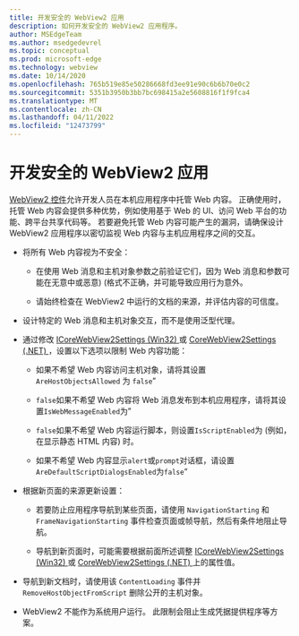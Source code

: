 ```yaml
---
title: 开发安全的 WebView2 应用
description: 如何开发安全的 WebView2 应用程序。
author: MSEdgeTeam
ms.author: msedgedevrel
ms.topic: conceptual
ms.prod: microsoft-edge
ms.technology: webview
ms.date: 10/14/2020
ms.openlocfilehash: 765b519e85e50286668fd3ee91e90c6b6b70e0c2
ms.sourcegitcommit: 5351b3950b3bb7bc698415a2e5608816f1f9fca4
ms.translationtype: MT
ms.contentlocale: zh-CN
ms.lasthandoff: 04/11/2022
ms.locfileid: "12473799"
---
```

# <a name="develop-secure-webview2-apps"></a>开发安全的 WebView2 应用
<!-- old title: # Best practices for developing secure WebView2 applications -->

[WebView2 控件](../index.md)允许开发人员在本机应用程序中托管 Web 内容。  正确使用时，托管 Web 内容会提供多种优势，例如使用基于 Web 的 UI、访问 Web 平台的功能、跨平台共享代码等。  若要避免托管 Web 内容可能产生的漏洞，请确保设计 WebView2 应用程序以密切监视 Web 内容与主机应用程序之间的交互。

*  将所有 Web 内容视为不安全：

   *  在使用 Web 消息和主机对象参数之前验证它们，因为 Web 消息和参数可能在无意中或恶意)  (格式不正确，并可能导致应用行为意外。

   *  请始终检查在 WebView2 中运行的文档的来源，并评估内容的可信度。

*  设计特定的 Web 消息和主机对象交互，而不是使用泛型代理。

*  通过修改 [ICoreWebView2Settings (Win32) ](/microsoft-edge/webview2/reference/win32/icorewebview2settings) 或 [CoreWebView2Settings (.NET) ](/dotnet/api/microsoft.web.webview2.core.corewebview2settings)，设置以下选项以限制 Web 内容功能：

   *  如果不希望 Web 内容访问主机对象，请将其设置 `AreHostObjectsAllowed` 为 `false`”

   *  `false`如果不希望 Web 内容将 Web 消息发布到本机应用程序，请将其设置`IsWebMessageEnabled`为”

   *  `false`如果不希望 Web 内容运行脚本，则设置`IsScriptEnabled`为 (例如，在显示静态 HTML 内容) 时。

   *  如果不希望 Web 内容显示`alert`或`prompt`对话框，请设置`AreDefaultScriptDialogsEnabled`为`false`”

*  根据新页面的来源更新设置：

   *  若要防止应用程序导航到某些页面，请使用 `NavigationStarting` 和 `FrameNavigationStarting` 事件检查页面或帧导航，然后有条件地阻止导航。

   *  导航到新页面时，可能需要根据前面所述调整 [ICoreWebView2Settings (Win32) ](/microsoft-edge/webview2/reference/win32/icorewebview2settings) 或 [CoreWebView2Settings (.NET) ](/dotnet/api/microsoft.web.webview2.core.corewebview2settings)上的属性值。

*  导航到新文档时，请使用该 `ContentLoading` 事件并 `RemoveHostObjectFromScript` 删除公开的主机对象。

*  WebView2 不能作为系统用户运行。  此限制会阻止生成凭据提供程序等方案。


<!-- ====================================================================== -->
<!--
## Security

Always check the Source property of the WebView2 control before using `ExecuteScript`, `PostWebMessageAsJson`, `PostWebMessageAsString`, or any other method to send information into the WebView2 control. The WebView2 control may have navigated to another page via the end user interacting with the page or script in the page causing navigation. Similarly, be very careful with `AddScriptToExecuteOnDocumentCreated`. All future `navigations` run the same script and if it provides access to information intended only for a certain origin, any HTML document may have access.

When examining the result of an `ExecuteScript` method call, a `WebMessageReceived` event, always check the Source of the sender, or any other mechanism of receiving information from an HTML document in a WebView2 control validate the URI of the HTML document is what you expect.

When constructing a message to send into a WebView2 control, prefer using `PostWebMessageAsJson` and construct the JSON string parameter using a JSON library. This avoids any potential accidents of encoding information into a JSON string or script and ensure no attacker controlled input can modify the rest of the JSON message or run arbitrary script. -->
